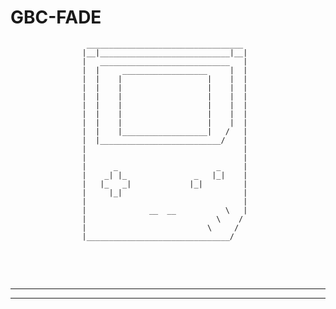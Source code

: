 # GBC-FADE



```ascii
				 ___________________________________
				|__|_____________________________|__|
				|   _____________________________   |
				|  |     ___________________     |  |
				|  |    |                   |    |  |
				|  |    |                   |    |  |
				|  |    |                   |    |  |
				|  |    |                   |    |  |
				|  |    |                   |    |  |
				|  |    |                   |    |  |
				|  |    |___________________|   /   |
				|  |___________________________/    |
				|                                   |
				|                                   |
				|      _                      _     |
				|    _| |_               _   |_|    |
				|   |_   _|             |_|         |
				|     |_|                           |
				|                                   |
				|              __  __           \   |
				|                             \    / 
				|                           \     /  
				|________________________________/   
						
```

<br><br>

<!-- ========================================================================================== -->
<!-- ========================================================================================== -->
<!-- ========================================================================================== -->
---
---

<br><br>